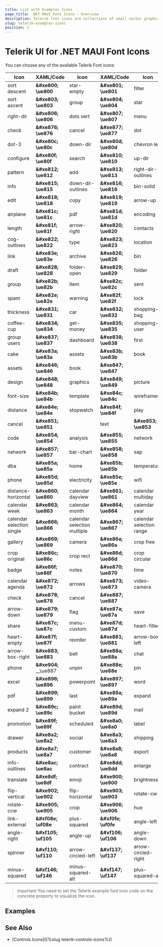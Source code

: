 ```yaml
---
title: List with Examples Icons
page_title: .NET MAUI Font Icons - Overview
description: Telerik font icons are collections of small vector graphics used across the components in the Telerik UI for .NET MAUI suite.
slug: telerik-examples-icons
position: 1
---
```


<link rel="stylesheet" href="style-examples.css" />

# Telerik UI for .NET MAUI Font Icons

You can choose any of the available Telerik Font icons: 

| Icon | XAML/Code | Icon | XAML/Code | Icon | XAML/Code | 
|--------------------|----------------|------------|---------------------|-------------------|----------------|
| <span class="icon-sort_descent"></span> sort descent | __\&#xe800;__ __\ue800__ | <span class="icon-star-empty"></span> star-empty | __\&#xe801;__ __\ue801__ | <span class="icon-filter"></span> filter | __\&#xe802;__ __\ue802__ |
| <span class="icon-sort_ascent"></span> sort ascent | __\&#xe803;__ __\ue803__ | <span class="icon-group"></span> group | __\&#xe804;__ __\ue804__ | <span class="icon-star"></span> star | __\&#xe805;__ __\ue805__ |
| <span class="icon-right-dir"></span> right-dir | __\&#xe806;__ __\ue806__ | <span class="icon-dots_vert"></span> dots vert | __\&#xe807;__ __\ue807__ | <span class="icon-menu-1"></span> menu | __\&#xf008;__ __\uf008__ |
| <span class="icon-check-1"></span> check | __\&#xe876;__ __\ue876__ | <span class="icon-cancel-1"></span> cancel | __\&#xe877;__ __\ue877__ | <span class="icon-dot"></span> dot | __\&#xe80b;__ __\ue80b__ |
| <span class="icon-dot-3"></span> dot-3 | __\&#xe80c;__ __\ue80c__ | <span class="icon-down-dir"></span> down-dir | __\&#xe80d;__ __\ue80d__ | <span class="icon-chevron-left"></span> chevron left | __\&#xe80e;__ __\ue80e__ |
| <span class="icon-cog"></span> configure | __\&#xe80f;__ __\ue80f__ | <span class="icon-search"></span> search | __\&#xe810;__ __\ue810__ | <span class="icon-up-dir"></span> up-dir | __\&#xe811;__ __\ue811__ |
| <span class="icon-pattern"></span> pattern | __\&#xe812;__ __\ue812__ | <span class="icon-add"></span> add | __\&#xe813;__ __\ue813__ | <span class="icon-right-dir-outlines"></span> right-dir-outlines | __\&#xe814;__ __\ue814__ |
| <span class="icon-info"></span> info | __\&#xe815;__ __\ue815__ | <span class="icon-down-dir-outlines"></span> down-dir-outlines | __\&#xe816;__ __\ue816__ | <span class="icon-bin-solid"></span> bin-solid | __\&#xe817;__ __\ue817__ |
| <span class="icon-edit"></span> edit | __\&#xe818;__ __\ue818__ | <span class="icon-copy"></span> copy | __\&#xe819;__ __\ue819__ | <span class="icon-arrow-up"></span> arrow-up | __\&#xe81a;__ __\ue81a__ |
| <span class="icon-airplane"></span> airplane | __\&#xe81c;__ __\ue81c__ | <span class="icon-pdf-1"></span> pdf | __\&#xe81d;__ __\ue81d__ | <span class="icon-encoding"></span> encoding | __\&#xe81e;__ __\ue81e__ |
| <span class="icon-length"></span> length | __\&#xe81f;__ __\ue81f__ | <span class="icon-arrow-right"></span> arrow-right | __\&#xe820;__ __\ue820__ | <span class="icon-contacts"></span> contacts | __\&#xe821;__ __\ue821__ |
| <span class="icon-cog-outlines"></span> cog-outlines | __\&#xe822;__ __\ue822__ | <span class="icon-type"></span> type | __\&#xe823;__ __\ue823__ | <span class="icon-location-1"></span> location | __\&#xe83d;__ __\ue83d__ |
| <span class="icon-link-1"></span> link | __\&#xe83e;__ __\ue83e__ | <span class="icon-archive"></span> archive | __\&#xe826;__ __\ue826__ | <span class="icon-bin"></span> bin | __\&#xe827;__ |
| <span class="icon-draft"></span> draft | __\&#xe828;__ __\ue828__ | <span class="icon-folder-open"></span> folder-open | __\&#xe829;__ __\ue829__ | <span class="icon-folder"></span> folder | __\&#xe82a;__ __\ue82a__ |
| <span class="icon-group-1"></span> group | __\&#xe82b;__ __\ue82b__ | <span class="icon-item"></span> item | __\&#xe82c;__ __\ue82c__ | <span class="icon-sent"></span> sent | __\&#xe82d;__ __\ue82d__ |
| <span class="icon-spam"></span> spam | __\&#xe82e;__ __\ue82e__ | <span class="icon-warning"></span> warning | __\&#xe82f;__ __\ue82f__ | <span class="icon-lock"></span> lock | __\&#xe830;__ __\ue830__ |
| <span class="icon-thickness"></span> thickness | __\&#xe831;__ __\ue831__ | <span class="icon-car"></span> car | __\&#xe832;__ __\ue832__ | <span class="icon-shopping-bag"></span> shopping-bag | __\&#xe833;__ __\ue833__ |
| <span class="icon-coffee-cup"></span> coffee-cup | __\&#xe834;__ __\ue834__ | <span class="icon-get-money"></span> get-money | __\&#xe835;__ __\ue835__ | <span class="icon-user"></span> shopping-user | __\&#xe836;__ __\ue836__ |
| <span class="icon-group_users"></span> group users | __\&#xe837;__ __\ue837__ | <span class="icon-dashboard"></span> dashboard | __\&#xe838;__ __\ue838__ | <span class="icon-first"></span> first | __\&#xe839;__ __\ue839__ |
| <span class="icon-cake"></span> cake | __\&#xe83a;__ __\ue83a__ | <span class="icon-chat_outlined"></span> assets | __\&#xe83b;__ __\ue83b__ | <span class="icon-important"></span> book | __\&#xe83c;__ __\ue83c__ |
| <span class="icon-assets"></span> assets | __\&#xe846;__ __\ue846__ | <span class="icon-book"></span> book | __\&#xe847;__ __\ue847__ |  |
| <span class="icon-design"></span> design | __\&#xe848;__ __\ue848__ | <span class="icon-graphics"></span> graphics | __\&#xe849;__ __\ue849__ | <span class="icon-picture-1"></span> picture | __\&#xe852;__ __\ue852__ |
| <span class="icon-font-size"></span> font-size | __\&#xe84b;__ __\ue84b__ | <span class="icon-template"></span> template | __\&#xe84c;__ __\ue84c__ | <span class="icon-wireframes"></span> wireframes | __\&#xe84d;__ __\ue84d__ |
| <span class="icon-distance-vertical"></span> distance | __\&#xe84e;__ __\ue84e__ | <span class="icon-stopwatch"></span> stopwatch | __\&#xe84f;__ __\ue84f__ | <span class="icon-play"></span> play | __\&#xe850;__ __\ue850__ |
| <span class="icon-cancel2"></span> cancel | __\&#xe851;__ __\ue851__ |  | <span class="icon-text"></span> text | __\&#xe853;__ __\ue853__ |
| <span class="icon-code"></span> code | __\&#xe854;__ __\ue854__ | <span class="icon-analysis"></span> analysis | __\&#xe855;__ __\ue855__ | <span class="icon-network"></span> network | __\&#xe856;__ __\ue856__ |
| <span class="icon-network-computers"></span> network | __\&#xe857;__ __\ue857__ | <span class="icon-bar-chart"></span> bar-chart | __\&#xe858;__ __\ue858__ | <span class="icon-sap"></span> sap | __\&#xe859;__ __\ue859__ |
| <span class="icon-dba"></span> dba | __\&#xe85a;__ __\ue85a__ | <span class="icon-home"></span> home | __\&#xe85b;__ __\ue85b__ | <span class="icon-temperature"></span> temperature | __\&#xe85c;__ __\ue85c__ |
| <span class="icon-phone-cell"></span> phone | __\&#xe85d;__ __\ue85d__ | <span class="icon-electricity"></span> electricity | __\&#xe85e;__ __\ue85e__ | <span class="icon-wifi"></span> wifi | __\&#xe85f;__ __\ue85f__ |
| <span class="icon-distance-horizontal"></span> distance-horizontal | __\&#xe860;__ __\ue860__ | <span class="icon-calendar_dayview"></span> calendar dayview | __\&#xe861;__ __\ue861__ | <span class="icon-calendar_multiday"></span> calendar multiday | __\&#xe862;__ __\ue862__ |
| <span class="icon-calendar_week"></span> calendar week | __\&#xe863;__ __\ue863__ | <span class="icon-calendar_month"></span> calendar month | __\&#xe864;__ __\ue864__ | <span class="icon-calendar_year2"></span> calendar year | __\&#xe865;__ __\ue865__ |
| <span class="icon-calendar_selection_single"></span> calendar selection single | __\&#xe866;__ __\ue866__ | <span class="icon-calendar_selection_multiple"></span> calendar selection multiple | __\&#xe867;__ __\ue867__ | <span class="icon-calendar_selection_range"></span> calendar selection range | __\&#xe868;__ __\ue868__ |
| <span class="icon-gallery"></span> gallery | __\&#xe869;__ __\ue869__ | <span class="icon-camera"></span> camera | __\&#xe86a;__ __\ue86a__ | <span class="icon-crop_free"></span> crop free | __\&#xe86b;__ __\ue86b__ |
| <span class="icon-crop_original"></span> crop original | __\&#xe86c;__ __\ue86c__ | <span class="icon-crop_rect"></span> crop rect | __\&#xe86d;__ __\ue86d__ | <span class="icon-crop_circular"></span> crop circular | __\&#xe86e;__ __\ue86e__ |
| <span class="icon-badge"></span> badge | __\&#xe86f;__ __\ue86f__ | <span class="icon-notes"></span> notes | __\&#xe870;__ __\ue870__ | <span class="icon-time"></span> time | __\&#xe871;__ __\ue871__ |
| <span class="icon-calendar_agenda"></span> calendar agenda | __\&#xe872;__ __\ue872__ | <span class="icon-arrows"></span> arrows | __\&#xe873;__ __\ue873__ | <span class="icon-video-camera"></span> video-camera | __\&#xe87;__ __\ue874__ |
| <span class="icon-time-2"></span> check | __\&#xe878;__ __\ue878__ | <span class="icon-phone"></span> cancel | __\&#xe887;__ __\ue887__ |  |
| <span class="icon-arrow-down"></span> arrow-down | __\&#xe879;__ __\ue879__ | <span class="icon-flag"></span> flag | __\&#xe87a;__ __\ue87a__ | <span class="icon-save"></span> save | __\&#xe87b;__ __\ue87b__ |
| <span class="icon-share"></span> share | __\&#xe87c;__ __\ue87c__ | <span class="icon-menu-custom"></span> menu-custom | __\&#xe87d;__ __\ue87d__ | <span class="icon-heart-filled"></span> heart-filled | __\&#xe87e;__ __\ue87e__ |
| <span class="icon-heart-empty"></span> heart-empty | __\&#xe87f;__ __\ue87f__ | <span class="icon-reorder"></span> reorder | __\&#xe881;__ __\ue881__ | <span class="icon-arrow-box-left"></span> arrow-box-left | __\&#xe882;__ __\ue882__ |
| <span class="icon-arrow-box-right"></span> arrow-box-right | __\&#xe883;__ __\ue883__ | <span class="icon-bell"></span> bell | __\&#xe88a;__ __\ue88a__ | <span class="icon-chat"></span> chat | __\&#xe88b;__ __\ue88b__ |
| <span class="icon-phone"></span> phone | __\&#xe904;__ __\ue887 | <span class="icon-unpin"></span> unpin | __\&#xe88e;__ __\ue88e__ | <span class="icon-pin"></span> pin | __\&#xe88f;__ __\ue88f__ |
| <span class="icon-excel"></span> excel | __\&#xe896;__ __\ue896__ | <span class="icon-powerpoint"></span> powerpoint | __\&#xe897;__ __\ue897__ | <span class="icon-word"></span> word | __\&#xe898;__ __\ue898__ |
| <span class="icon-pdf"></span> pdf | __\&#xe899;__ __\ue899__ | <span class="icon-last"></span> last | __\&#xe89a;__ __\ue89a__ | <span class="icon-expand"></span> expand | __\&#xe89b;__ __\ue89b__ |
| <span class="icon-expand2"></span> expand 2 | __\&#xe89c;__ __\ue89c__ | <span class="icon-paintbucket"></span> paint bucket | __\&#xe89d;__ __\ue89d__ | <span class="icon-mail"></span> mail | __\&#xe89e;__ __\ue89e__ |
| <span class="icon-promotion"></span> promotion | __\&#xe89f;__ __\ue89f__ | <span class="icon-scheduled"></span> scheduled | __\&#xe8a0;__ __\ue8a0__ | <span class="icon-label"></span> label | __\&#xe8a1;__ __\ue8a1__ |
| <span class="icon-drawer"></span> drawer | __\&#xe8a2;__ __\ue8a2__ | <span class="icon-social"></span> social | __\&#xe8a3;__ __\ue8a3__ | <span class="icon-shipping"></span> shipping | __\&#xe8a6;__ __\ue8a6__ |
| <span class="icon-products"></span> products | __\&#xe8a7;__ __\ue8a7__ | <span class="icon-customer"></span> customer | __\&#xe8a8;__ __\ue8a8__ | <span class="icon-export"></span> export | __\&#xe8a9;__ __\ue8a9__ |
| <span class="icon-info-outlines"></span> info-outlines | __\&#xe8ac;__ __\ue8ac__ | <span class="icon-contract"></span> contract | __\&#xe8dd;__ __\ue8dd__ | <span class="icon-enlarge"></span> enlarge | __\&#xe8de;__ __\ue8de__ |
| <span class="icon-translate"></span> translate | __\&#xe8df;__ __\ue8df__ | <span class="icon-emoji"></span> emoji | __\&#xe900;__ __\ue900__ | <span class="icon-brightness"></span> brightness | __\&#xe901;__ __\ue901__ |
| <span class="icon-flip-vertical"></span> flip-vertical | __\&#xe902;__ __\ue902__ | <span class="icon-flip-horizontal"></span> flip-horizontal | __\&#xe903;__ __\ue903__ | <span class="icon-rotate-cw"></span> rotate-cw | __\&#xe904;__ __\ue904__ |
| <span class="icon-rotate-ccw"></span> rotate-ccw | __\&#xe905;__ __\ue905__ | <span class="icon-crop"></span> crop | __\&#xe906;__ __\ue906__ | <span class="icon-hue"></span> hue | __\&#xe907;__ __\ue907__ |
| <span class="icon-link-external"></span> link-external | __\&#xf08e;__ __\uf08e__ | <span class="icon-plus-squared"></span> plus-squared | __\&#xf0fe;__ __\uf0fe__ | <span class="icon-angle-left"></span> angle-left | __\&#xf104;__ __\uf104__ |
| <span class="icon-angle-right"></span> angle-right | __\&#xf105;__ __\uf105__ | <span class="icon-angle-up"></span> angle-up | __\&#xf106;__ __\uf106__ | <span class="icon-angle-down"></span> angle-down | __\&#xf107;__ __\uf107__ |
| <span class="icon-spinner"></span> spinner | __\&#xf110;__ __\uf110__ | <span class="icon-arrow-circled-left"></span> arrow-circled-left | __\&#xf137;__ __\uf137__ | <span class="icon-arrow-circled-right"></span> arrow-circled-right | __\&#xf138;__ __\uf138__ |
| <span class="icon-minus-squared"></span> minus-squared | __\&#xf146;__ __\uf146__ | <span class="icon-minus-squared-alt"></span> minus-squared-alt | __\&#xf147;__ __\uf147__ | <span class="icon-plus-squared-alt"></span> plus-squared-alt | __\&#xf196;__ __\uf196__ |


>important You need to set the Telerik example font icon code on the concrete property to visualize the icon. 

## Examples



## See Also

- [Controls Icons]({%slug telerik-controls-icons%})

